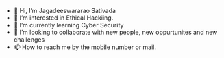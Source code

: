 - 👋 Hi, I’m Jagadeeswararao Sativada
- 👀 I’m interested in Ethical Hackiing.
- 🌱 I’m currently learning Cyber Security
- 💞️ I’m looking to collaborate with new people, new oppurtunites and new challenges
- 📫 How to reach me by the mobile number or mail.

